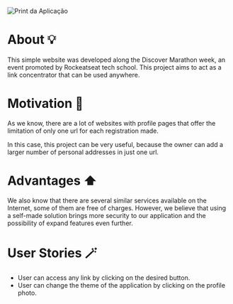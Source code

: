 ![Print da Aplicação](./resources/img_4x.png)

# About 💡
This simple website was developed along the Discover Marathon week, an event promoted by Rockeatseat tech school. This project aims to act as a link concentrator that can be used anywhere.

# Motivation 💪
As we know, there are a lot of websites with profile pages that offer the limitation of only one url for each registration made. 

In this case, this project can be very useful, because the owner can add a larger number of personal addresses in just one url.

# Advantages ⬆️
We also know that there are several similar services available on the Internet, some of them are free of charges. However, we believe that using a self-made solution brings more security to our application and the possibility of expand features even further.

# User Stories 🪄
- User can access any link by clicking on the desired button.
- User can change the theme of the application by clicking on the profile photo.